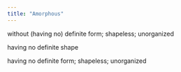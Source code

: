```yaml
---
title: "Amorphous"
---
```

without (having no) definite form; shapeless; unorganized

having no definite shape

having no definite form; shapeless; unorganized


